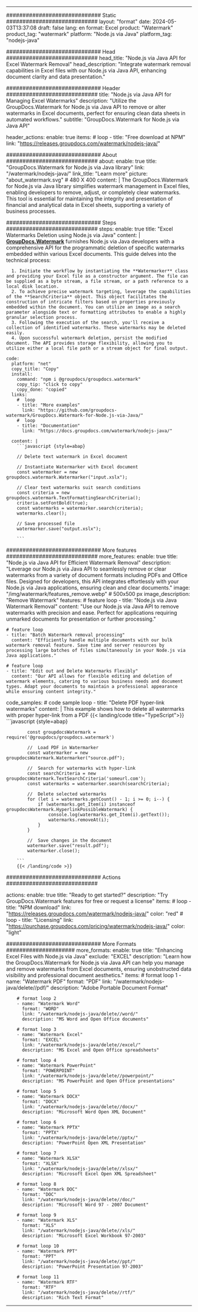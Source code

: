 
---
############################# Static ############################
layout: "format"
date:  2024-05-03T13:37:08
draft: false
lang: en
format: Excel
product: "Watermark"
product_tag: "watermark"
platform: "Node.js via Java"
platform_tag: "nodejs-java"

############################# Head ############################
head_title: "Node.js via Java API for Excel Watermark Removal"
head_description: "Integrate watermark removal capabilities in Excel files with our Node.js via Java API, enhancing document clarity and data presentation."

############################# Header ############################
title: "Node.js via Java API for Managing Excel Watermarks" 
description: "Utilize the GroupDocs.Watermark for Node.js via Java API to remove or alter watermarks in Excel documents, perfect for ensuring clean data sheets in automated workflows."
subtitle: "GroupDocs.Watermark for Node.js via Java API" 

header_actions:
  enable: true
  items:
    #  loop
    - title: "Free download at NPM"
      link: "https://releases.groupdocs.com/watermark/nodejs-java/"
      
############################# About ############################
about:
    enable: true
    title: "GroupDocs.Watermark for Node.js via Java library"
    link: "/watermark/nodejs-java/"
    link_title: "Learn more"
    picture: "about_watermark.svg" # 480 X 400
    content: |
       The GroupDocs.Watermark for Node.js via Java library simplifies watermark management in Excel files, enabling developers to remove, adjust, or completely clear watermarks. This tool is essential for maintaining the integrity and presentation of financial and analytical data in Excel sheets, supporting a variety of business processes.

############################# Steps ############################
steps:
    enable: true
    title: "Excel Watermarks Deletion using Node.js via Java"
    content: |
      **[GroupDocs.Watermark](https://products.groupdocs.com/watermark/nodejs-java/)** furnishes Node.js via Java developers with a comprehensive API for the programmatic deletion of specific watermarks embedded within various Excel documents. This guide delves into the technical process:
      
      1. Initiate the workflow by instantiating the **Watermarker** class and providing your Excel file as a constructor argument. The file can be supplied as a byte stream, a file stream, or a path reference to a local disk location.
      2. To achieve precise watermark targeting, leverage the capabilities of the **SearchCriteria** object. This object facilitates the construction of intricate filters based on properties previously embedded within the document. You can utilize an image as a search parameter alongside text or formatting attributes to enable a highly granular selection process.
      3. Following the execution of the search, you'll receive a collection of identified watermarks. These watermarks may be deleted easily.
      4. Upon successful watermark deletion, persist the modified document. The API provides storage flexibility, allowing you to utilize either a local file path or a stream object for final output.
   
    code:
      platform: "net"
      copy_title: "Copy"
      install:
        command: "npm i @groupdocs/groupdocs.watermark"
        copy_tip: "click to copy"
        copy_done: "copied"
      links:
        #  loop
        - title: "More examples"
          link: "https://github.com/groupdocs-watermark/GroupDocs.Watermark-for-Node.js-via-Java/"
        #  loop
        - title: "Documentation"
          link: "https://docs.groupdocs.com/watermark/nodejs-java/"
          
      content: |
        ```javascript {style=abap}

        // Delete text watermark in Excel document

        // Instantiate Watermarker with Excel document
        const watermarker = new groupdocs.watermark.Watermarker("input.xslx");
        
        // Clear text watermarks suit search conditions
        const criteria = new groupdocs.watermark.TextFormattingSearchCriteria();
        criteria.setFontBold(true);
        const watermarks = watermarker.search(criteria);
        watermarks.clear();

        // Save processed file
        watermarker.save("output.xslx");
        
        ```            

############################# More features ############################
more_features:
  enable: true
  title: "Node.js via Java API for Efficient Watermark Removal"
  description: "Leverage our Node.js via Java API to seamlessly remove or clear watermarks from a variety of document formats including PDFs and Office files. Designed for developers, this API integrates effortlessly with your Node.js via Java applications, ensuring clean and clear documents."
  image: "/img/watermark/features_remove.webp" # 500x500 px
  image_description: "Remove Watermark"
  features:
    # feature loop
    - title: "Node.js via Java Watermark Removal"
      content: "Use our Node.js via Java API to remove watermarks with precision and ease. Perfect for applications requiring unmarked documents for presentation or further processing."

    # feature loop
    - title: "Batch Watermark removal processing"
      content: "Efficiently handle multiple documents with our bulk watermark removal feature. Save time and server resources by processing large batches of files simultaneously in your Node.js via Java applications."

    # feature loop
    - title: "Edit out and Delete Watermarks Flexibly"
      content: "Our API allows for flexible editing and deletion of watermark elements, catering to various business needs and document types. Adapt your documents to maintain a professional appearance while ensuring content integrity."
      
  code_samples:
    # code sample loop
    - title: "Delete PDF hyper-link watermarks"
      content: |
        This example shows how to delete all watermarks with proper hyper-link from a PDF
        {{< landing/code title="TypeScript">}}
        ```javascript {style=abap}
        
            const groupdocsWatermark = require('@groupdocs/groupdocs.watermark')

            //  Load PDF in Watermarker
            const watermarker = new groupdocsWatermark.Watermarker("source.pdf");

            //  Search for watermarks with hyper-link
            const searchCriteria = new groupdocsWatermark.TextSearchCriteria('someurl.com');
            const watermarks = watermarker.search(searchCriteria);
  
            //  Delete selected watermarks
            for (let i = watermarks.getCount() - 1; i >= 0; i--) {
                if (watermarks.get_Item(i) instanceof groupdocsWatermark.HyperlinkPossibleWatermark) {
                    console.log(watermarks.get_Item(i).getText());
                    watermarks.removeAt(i);
                }
            }

            //  Save changes in the document
            watermarker.save("result.pdf");
            watermarker.close();

        ```
        {{< /landing/code >}}


############################# Actions ############################

actions:
  enable: true
  title: "Ready to get started?"
  description: "Try GroupDocs.Watermark features for free or request a license"
  items:
    #  loop
    - title: "NPM download"
      link: "https://releases.groupdocs.com/watermark/nodejs-java/"
      color: "red"
        #  loop
    - title: "Licensing"
      link: "https://purchase.groupdocs.com/pricing/watermark/nodejs-java/"
      color: "light"


############################# More Formats #####################
more_formats:
    enable: true
    title: "Enhancing Excel Files with Node.js via Java"
    exclude: "EXCEL"
    description: "Learn how the GroupDocs.Watermark for Node.js via Java API can help you manage and remove watermarks from Excel documents, ensuring unobstructed data visibility and professional document aesthetics."
    items: 
        # format loop 1
        - name: "Watermark PDF"
          format: "PDF"
          link: "/watermark/nodejs-java/delete//pdf/"
          description: "Adobe Portable Document Format"

        # format loop 2
        - name: "Watermark Word"
          format: "WORD"
          link: "/watermark/nodejs-java/delete//word/"
          description: "MS Word and Open Office documents"
          
        # format loop 3
        - name: "Watermark Excel"
          format: "EXCEL"
          link: "/watermark/nodejs-java/delete//excel/"
          description: "MS Excel and Open Office spreadsheets"

        # format loop 4
        - name: "Watermark PowerPoint"
          format: "POWERPOINT"
          link: "/watermark/nodejs-java/delete//powerpoint/"
          description: "MS PowerPoint and Open Office presentations"

        # format loop 5
        - name: "Watermark DOCX"
          format: "DOCX"
          link: "/watermark/nodejs-java/delete//docx/"
          description: "Microsoft Word Open XML Document"
          
        # format loop 6
        - name: "Watermark PPTX"
          format: "PPTX"
          link: "/watermark/nodejs-java/delete//pptx/"
          description: "PowerPoint Open XML Presentation"
          
        # format loop 7
        - name: "Watermark XLSX"
          format: "XLSX"
          link: "/watermark/nodejs-java/delete//xlsx/"
          description: "Microsoft Excel Open XML Spreadsheet"

        # format loop 8
        - name: "Watermark DOC"
          format: "DOC"
          link: "/watermark/nodejs-java/delete//doc/"
          description: "Microsoft Word 97 - 2007 Document"

        # format loop 9
        - name: "Watermark XLS"
          format: "XLS"
          link: "/watermark/nodejs-java/delete//xls/"
          description: "Microsoft Excel Workbook 97-2003"

        # format loop 10
        - name: "Watermark PPT"
          format: "PPT"
          link: "/watermark/nodejs-java/delete//ppt/"
          description: "PowerPoint Presentation 97-2003"

        # format loop 11
        - name: "Watermark RTF"
          format: "RTF"
          link: "/watermark/nodejs-java/delete//rtf/"
          description: "Rich Text Format"

---